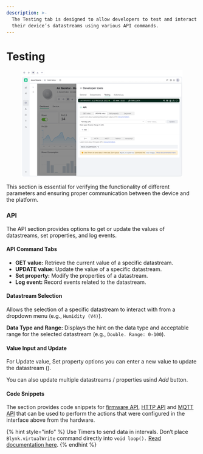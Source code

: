 ```yaml
---
description: >-
  The Testing tab is designed to allow developers to test and interact with
  their device’s datastreams using various API commands.
---
```


# Testing

<figure><img src="../../../../.gitbook/assets/developer-tools-testing.png" alt=""><figcaption></figcaption></figure>

This section is essential for verifying the functionality of different parameters and ensuring proper communication between the device and the platform.

### API

The API section provides options to get or update the values of datastreams, set properties, and log events.

#### **API Command Tabs**

* **GET value:** Retrieve the current value of a specific datastream.
* **UPDATE value:** Update the value of a specific datastream.
* **Set property:** Modify the properties of a datastream.
* **Log event:** Record events related to the datastream.

#### **Datastream Selection**

Allows the selection of a specific datastream to interact with from a dropdown menu (e.g., `Humidity (V4)`).

**Data Type and Range:** Displays the hint on the data type and acceptable range for the selected datastream (e.g., `Double. Range: 0-100`).

#### **Value Input and Update**

For Update value, Set property options you can enter a new value to update the datastream ().

You can also update multiple datastreams / properties usind _Add_ button.

#### Code Snippets

The section provides code snippets for [firmware API](broken-reference), [HTTP API](../../../../blynk.cloud/device-https-api/) and [MQTT API](../../../../blynk.cloud/device-mqtt-api/) that can be used to perform the actions that were configured in the interface above from the hardware.

{% hint style="info" %}
Use Timers to send data in intervals. Don’t place `Blynk.virtualWrite` command directly into `void loop().` [Read documentation here](../../../../getting-started/how-to-display-any-sensor-data-in-blynk-app.md#use-timers).
{% endhint %}
